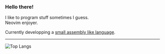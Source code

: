 ### Hello there!
I like to program stuff sometimes I guess. \
Neovim enjoyer.

Currently developping a [small assembly like language](https://github.com/davawen/Simple-VM).

---
![Top Langs](https://github-readme-stats.vercel.app/api/top-langs/?username=davawen&layout=compact&theme=dark)
